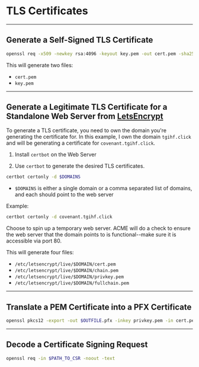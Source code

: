 # TLS Certificates

---

## Generate a Self-Signed TLS Certificate

```bash
openssl req -x509 -newkey rsa:4096 -keyout key.pem -out cert.pem -sha256 -days $NUMBER_OF_DAYS_UNTIL_EXPIRATION
```

This will generate two files:

- `cert.pem`
- `key.pem`

---

## Generate a Legitimate TLS Certificate for a Standalone Web Server from [LetsEncrypt](https://letsencrypt.org/)

To generate a TLS certificate, you need to own the domain you're generating the certificate for. In this example, I own the domain `tgihf.click` and will be generating a certificate for `covenant.tgihf.click`.

1. Install `certbot` on the Web Server

2. Use `certbot` to generate the desired TLS certificates.

```bash
certbot certonly -d $DOMAINS
```

- `$DOMAINS` is either a single domain or a comma separated list of domains, and each should point to the web server

Example:

```bash
certbot certonly -d covenant.tgihf.click
```

Choose to spin up a temporary web server. ACME will do a check to ensure the web server that the domain points to is functional--make sure it is accessible via port 80.

This will generate four files:

- `/etc/letsencrypt/live/$DOMAIN/cert.pem`
- `/etc/letsencrypt/live/$DOMAIN/chain.pem`
- `/etc/letsencrypt/live/$DOMAIN/privkey.pem`
- `/etc/letsencrypt/live/$DOMAIN/fullchain.pem`

---

## Translate a PEM Certificate into a PFX Certificate

```bash
openssl pkcs12 -export -out $OUTFILE.pfx -inkey privkey.pem -in cert.pem [-certfile chain.pem]
```

---

## Decode a Certificate Signing Request

```bash
openssl req -in $PATH_TO_CSR -noout -text
```
